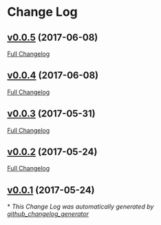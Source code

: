 # Change Log

## [v0.0.5](https://github.com/muoncore/photonlite/tree/v0.0.5) (2017-06-08)
[Full Changelog](https://github.com/muoncore/photonlite/compare/v0.0.4...v0.0.5)

## [v0.0.4](https://github.com/muoncore/photonlite/tree/v0.0.4) (2017-06-08)
[Full Changelog](https://github.com/muoncore/photonlite/compare/v0.0.3...v0.0.4)

## [v0.0.3](https://github.com/muoncore/photonlite/tree/v0.0.3) (2017-05-31)
[Full Changelog](https://github.com/muoncore/photonlite/compare/v0.0.2...v0.0.3)

## [v0.0.2](https://github.com/muoncore/photonlite/tree/v0.0.2) (2017-05-24)
[Full Changelog](https://github.com/muoncore/photonlite/compare/v0.0.1...v0.0.2)

## [v0.0.1](https://github.com/muoncore/photonlite/tree/v0.0.1) (2017-05-24)


\* *This Change Log was automatically generated by [github_changelog_generator](https://github.com/skywinder/Github-Changelog-Generator)*